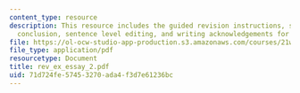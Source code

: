 ```yaml
---
content_type: resource
description: This resource includes the guided revision instructions, secondary sources,
  conclusion, sentence level editing, and writing acknowledgements for the essay 2.
file: https://ol-ocw-studio-app-production.s3.amazonaws.com/courses/21w-730-4-expository-writing-analyzing-mass-media-spring-2001/71d724fe57453270ada4f3d7e61236bc_rev_ex_essay_2.pdf
file_type: application/pdf
resourcetype: Document
title: rev_ex_essay_2.pdf
uid: 71d724fe-5745-3270-ada4-f3d7e61236bc
---
```

